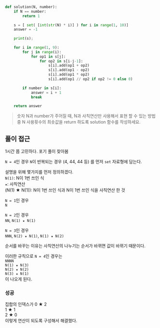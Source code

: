```python
def solution(N, number):
    if N == number:
        return 1
    
    s = [ set( [int(str(N) * i)] ) for i in range(1, 10)]
    answer = -1
    
    print(s);
    
    for i in range(1, 9):
        for j in range(i):
            for op1 in s[j]:
                for op2 in s[i-j-1]:
                    s[i].add(op1 + op2)
                    s[i].add(op1 - op2)
                    s[i].add(op1 * op2)
                    s[i].add(op1 // op2 if op2 != 0 else 0)
                        
        if number in s[i]:
            answer = i + 1
            break
    
    return answer
```

> 숫자 N과 number가 주어질 때, N과 사칙연산만 사용해서 표현 할 수 있는 방법 중 N 사용횟수의 최솟값을 return 하도록 solution 함수를 작성하세요.

## 풀이 접근

1시간 쯤 고민하다. 포기
풀이 찾아봄

`N = 4`인 경우
`N`이 반복되는 경우 (4, 44, 44 등)
를 먼저 `set` 자료형에 담는다.

설명을 위해 몇가지를 먼저 정의하겠다.  
`N(1)`: N이 1번 쓰인 식  
`★`: 사칙연산  
(N(1) ★ N(1)): N이 1번 쓰인 식과 N이 1번 쓰인 식을 사칙연산 한 것  

`N = 1`인 경우   
`N`

`N = 2`인 경우  
`NN`, `N(1) ★ N(1)`

`N = 3`인 경우  
`NNN`, `N(2) ★ N(1)`, `N(1) ★ N(2)`

순서를 바꾸는 이유는 사칙연산의 나누기는 순서가 바뀌면 값이 바뀌기 때문이다.

이러한 규칙으로 `N = 4`인 경우는  
`NNNN`  
`N(1) ★ N(3)`  
`N(2) ★ N(2)`  
`N(3) ★ N(1)`  
이 나오게 된다.


### 성공
집합의 인덱스가
0 ★ 2  
1 ★ 1  
2 ★ 0  
이렇게 연산이 되도록 구성해서 해결했다.


